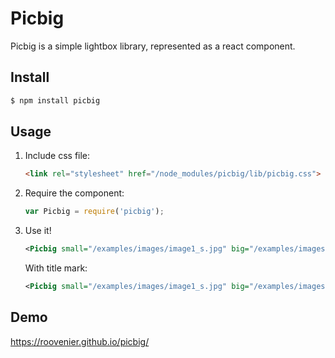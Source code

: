 # Picbig

Picbig is a simple lightbox library, represented as a react component.

## Install

```sh
$ npm install picbig
```

## Usage

1. Include css file:

	```html
	<link rel="stylesheet" href="/node_modules/picbig/lib/picbig.css">
	```

2. Require the component:

	```js
	var Picbig = require('picbig');
	```

3. Use it!

	```xml
	<Picbig small="/examples/images/image1_s.jpg" big="/examples/images/image1_b.jpg" />
	```

	With title mark:

	```xml
	<Picbig small="/examples/images/image1_s.jpg" big="/examples/images/image1_b.jpg" title="Star Wars" />
	```

## Demo

https://roovenier.github.io/picbig/
